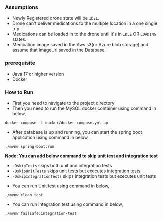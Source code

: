 ### Assumptions

- Newly Registered drone state will be `IDEL`.
- Drone can't deliver medications to the multiple location in a one single trip.
- Medications can be loaded in to the drone until it's in `IDLE` OR `LOADING` states.
- Medication image saved in the Aws s3(or Azure blob storage) and assume that imageUrl saved in the Database.

### prerequisite

- Java 17 or higher version
- Docker

### How to Run

* First you need to navigate to the project directory
* Then you need to run the MySQL docker container using command in below,

```
docker-compose -f docker/docker-compose.yml up
```

* After database is up and running, you can start the spring boot application using command in below,

```
./mvnw spring-boot:run
```

**Node: You can add below command to skip unit test and integration test**

- `-DskipTests` skips both unit and integration tests
- `-DskipUnitTests` skips unit tests but executes integration tests
- `-DskipIntegrationTests` skips integration tests but executes unit tests


* You can run Unit test using command in below,

```
./mvnw clean test
```

* You can run integration test using command in below,

```
./mvnw failsafe:integration-test
```